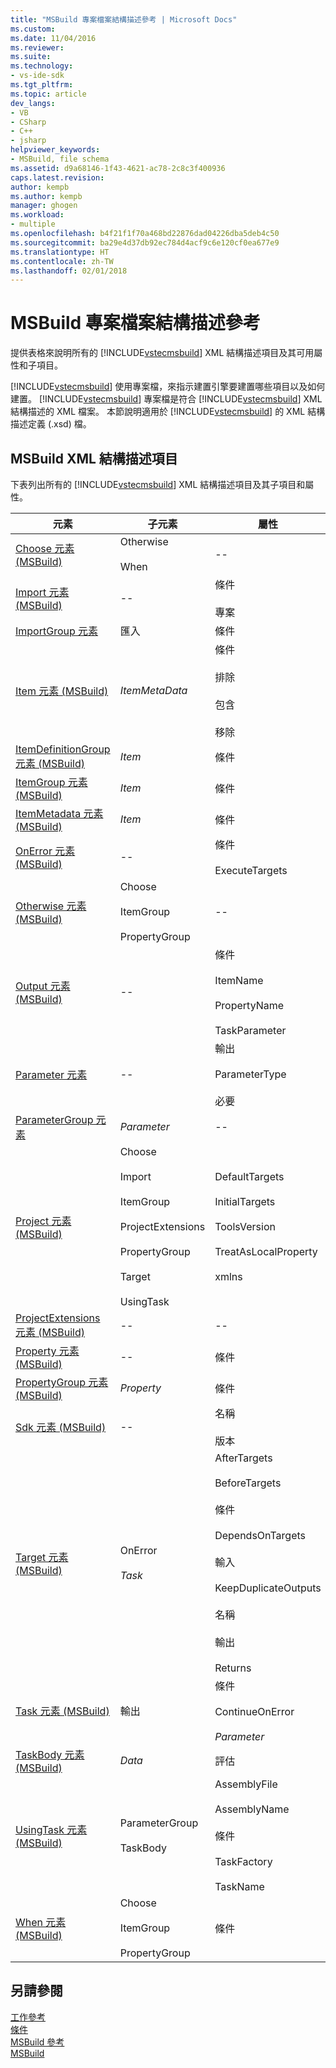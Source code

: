 ```yaml
---
title: "MSBuild 專案檔案結構描述參考 | Microsoft Docs"
ms.custom: 
ms.date: 11/04/2016
ms.reviewer: 
ms.suite: 
ms.technology:
- vs-ide-sdk
ms.tgt_pltfrm: 
ms.topic: article
dev_langs:
- VB
- CSharp
- C++
- jsharp
helpviewer_keywords:
- MSBuild, file schema
ms.assetid: d9a68146-1f43-4621-ac78-2c8c3f400936
caps.latest.revision: 
author: kempb
ms.author: kempb
manager: ghogen
ms.workload:
- multiple
ms.openlocfilehash: b4f21f1f70a468bd22876dad04226dba5deb4c50
ms.sourcegitcommit: ba29e4d37db92ec784d4acf9c6e120cf0ea677e9
ms.translationtype: HT
ms.contentlocale: zh-TW
ms.lasthandoff: 02/01/2018
---
```

# <a name="msbuild-project-file-schema-reference"></a>MSBuild 專案檔案結構描述參考
提供表格來說明所有的 [!INCLUDE[vstecmsbuild](../extensibility/internals/includes/vstecmsbuild_md.md)] XML 結構描述項目及其可用屬性和子項目。  
  
 [!INCLUDE[vstecmsbuild](../extensibility/internals/includes/vstecmsbuild_md.md)] 使用專案檔，來指示建置引擎要建置哪些項目以及如何建置。 [!INCLUDE[vstecmsbuild](../extensibility/internals/includes/vstecmsbuild_md.md)] 專案檔是符合 [!INCLUDE[vstecmsbuild](../extensibility/internals/includes/vstecmsbuild_md.md)] XML 結構描述的 XML 檔案。 本節說明適用於 [!INCLUDE[vstecmsbuild](../extensibility/internals/includes/vstecmsbuild_md.md)] 的 XML 結構描述定義 (.xsd) 檔。  
  
## <a name="msbuild-xml-schema-elements"></a>MSBuild XML 結構描述項目  
 下表列出所有的 [!INCLUDE[vstecmsbuild](../extensibility/internals/includes/vstecmsbuild_md.md)] XML 結構描述項目及其子項目和屬性。  
  
|元素|子元素|屬性|  
|-------------|--------------------|----------------|  
|[Choose 元素 (MSBuild)](../msbuild/choose-element-msbuild.md)|Otherwise<br /><br /> When|--|  
|[Import 元素 (MSBuild)](../msbuild/import-element-msbuild.md)|--|條件<br /><br /> 專案|  
|[ImportGroup 元素](../msbuild/importgroup-element.md)|匯入|條件|  
|[Item 元素 (MSBuild)](../msbuild/item-element-msbuild.md)|*ItemMetaData*|條件<br /><br /> 排除<br /><br /> 包含<br /><br /> 移除|  
|[ItemDefinitionGroup 元素 (MSBuild)](../msbuild/itemdefinitiongroup-element-msbuild.md)|*Item*|條件|  
|[ItemGroup 元素 (MSBuild)](../msbuild/itemgroup-element-msbuild.md)|*Item*|條件|  
|[ItemMetadata 元素 (MSBuild)](../msbuild/itemmetadata-element-msbuild.md)|*Item*|條件|  
|[OnError 元素 (MSBuild)](../msbuild/onerror-element-msbuild.md)|--|條件<br /><br /> ExecuteTargets|  
|[Otherwise 元素 (MSBuild)](../msbuild/otherwise-element-msbuild.md)|Choose<br /><br /> ItemGroup<br /><br /> PropertyGroup|--|  
|[Output 元素 (MSBuild)](../msbuild/output-element-msbuild.md)|--|條件<br /><br /> ItemName<br /><br /> PropertyName<br /><br /> TaskParameter|  
|[Parameter 元素](../msbuild/parameter-element.md)|--|輸出<br /><br /> ParameterType<br /><br /> 必要|  
|[ParameterGroup 元素](../msbuild/parametergroup-element.md)|*Parameter*|--|  
|[Project 元素 (MSBuild)](../msbuild/project-element-msbuild.md)|Choose<br /><br /> Import<br /><br /> ItemGroup<br /><br /> ProjectExtensions<br /><br /> PropertyGroup<br /><br /> Target<br /><br /> UsingTask|DefaultTargets<br /><br /> InitialTargets<br /><br /> ToolsVersion<br /><br /> TreatAsLocalProperty<br /><br /> xmlns|  
|[ProjectExtensions 元素 (MSBuild)](../msbuild/projectextensions-element-msbuild.md)|--|--|  
|[Property 元素 (MSBuild)](../msbuild/property-element-msbuild.md)|--|條件|  
|[PropertyGroup 元素 (MSBuild)](../msbuild/propertygroup-element-msbuild.md)|*Property*|條件|  
|[Sdk 元素 (MSBuild)](../msbuild/sdk-element-msbuild.md)|--|名稱<br /><br /> 版本|  
|[Target 元素 (MSBuild)](../msbuild/target-element-msbuild.md)|OnError<br /><br /> *Task*|AfterTargets<br /><br /> BeforeTargets<br /><br /> 條件<br /><br /> DependsOnTargets<br /><br /> 輸入<br /><br /> KeepDuplicateOutputs<br /><br /> 名稱<br /><br /> 輸出<br /><br /> Returns|  
|[Task 元素 (MSBuild)](../msbuild/task-element-msbuild.md)|輸出|條件<br /><br /> ContinueOnError<br /><br /> *Parameter*|  
|[TaskBody 元素 (MSBuild)](../msbuild/taskbody-element-msbuild.md)|*Data*|評估|  
|[UsingTask 元素 (MSBuild)](../msbuild/usingtask-element-msbuild.md)|ParameterGroup<br /><br /> TaskBody|AssemblyFile<br /><br /> AssemblyName<br /><br /> 條件<br /><br /> TaskFactory<br /><br /> TaskName|  
|[When 元素 (MSBuild)](../msbuild/when-element-msbuild.md)|Choose<br /><br /> ItemGroup<br /><br /> PropertyGroup|條件|  
  
## <a name="see-also"></a>另請參閱  
 [工作參考](../msbuild/msbuild-task-reference.md)   
 [條件](../msbuild/msbuild-conditions.md)   
 [MSBuild 參考](../msbuild/msbuild-reference.md)  
 [MSBuild](../msbuild/msbuild.md)
